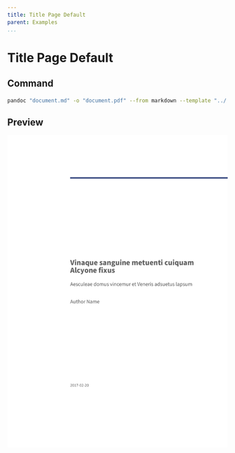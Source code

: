 ```yaml
---
title: Title Page Default
parent: Examples
...
```


# Title Page Default

## Command

``` bash
pandoc "document.md" -o "document.pdf" --from markdown --template "../../eisvogel.tex" --listings
```

## Preview

[![](preview.png)](document.pdf)
